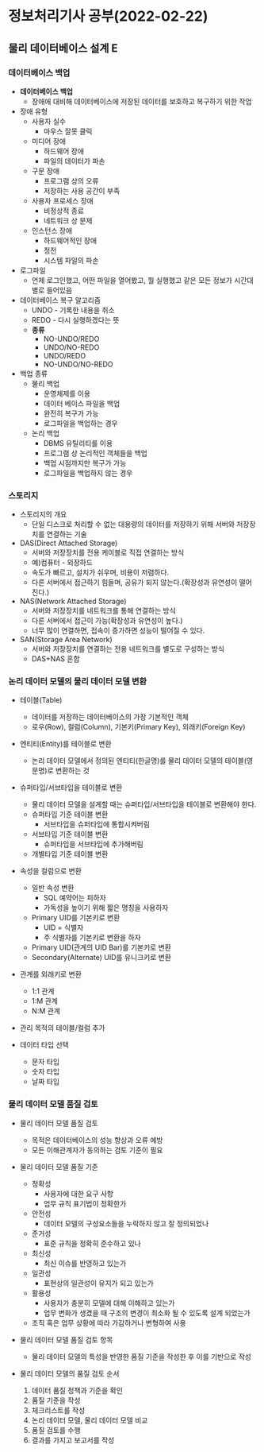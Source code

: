 # 정보처리기사 공부(2022-02-22)

## 물리 데이터베이스 설계 E

### 데이터베이스 백업

* **데이터베이스 백업**
  * 장애에 대비해 데이터베이스에 저장된 데이터를 보호하고 복구하기 위한 작업
* 장애 유형
  * 사용자 실수
    * 마우스 잘못 클릭
  * 미디어 장애
    * 하드웨어 장애
    * 파일의 데이터가 파손
  * 구문 장애
    * 프로그램 상의 오류
    * 저장하는 사용 공간이 부족
  * 사용자 프로세스 장애
    * 비정상적 종료
    * 네트워크 상 문제
  * 인스턴스 장애
    * 하드웨어적인 장애
    * 정전
    * 시스템 파일의 파손
* 로그파일
  * 언제 로그인했고, 어떤 파일을 열어봤고, 뭘 실행했고 같은 모든 정보가 시간대 별로 들어있음
* 데이터베이스 복구 알고리즘
  * UNDO - 기록한 내용을 취소
  * REDO - 다시 실행하겠다는 뜻
  * **종류**
    * NO-UNDO/REDO
    * UNDO/NO-REDO
    * UNDO/REDO
    * NO-UNDO/NO-REDO
* 백업 종류
  * 물리 백업
    * 운영체제를 이용
    * 데이터 베이스 파일을 백업
    * 완전히 복구가 가능
    * 로그파일을 백업하는 경우
  * 논리 백업
    * DBMS 유틸리티를 이용
    * 프로그램 상 논리적인 객체들을 백업
    * 백업 시점까지만 복구가 가능
    * 로그파일을 백업하지 않는 경우





### 스토리지

* 스토리지의 개요
  * 단일 디스크로 처리할 수 없는 대용량의 데이터를 저장하기 위해 서버와 저장장치를 연결하는 기술
* DAS(Direct Attached Storage)
  * 서버와 저장장치를 전용 케이블로 직접 연결하는 방식
  * 예)컴퓨터  - 외장하드
  * 속도가 빠르고, 설치가 쉬우며, 비용이 저렴하다.
  * 다른 서버에서 접근하기 힘들며, 공유가 되지 않는다.(확장성과 유연성이 떨어진다.)
* NAS(Network Attached Storage)
  * 서버와 저장장치를 네트워크를 통해 연결하는 방식
  * 다른 서버에서 접근이 가능(확장성과 유연성이 높다.)
  * 너무 많이 연결하면, 접속이 증가하면 성능이 떨어질 수 있다.
* SAN(Storage Area Network)
  * 서버와 저장장치를 연결하는 전용 네트워크를 별도로 구성하는 방식
  * DAS+NAS 혼합





### 논리 데이터 모델의 물리 데이터 모델 변환

* 테이블(Table)
  * 데이터를 저장하는 데이터베이스의 가장 기본적인 객체
  * 로우(Row), 컬럼(Column), 기본키(Primary Key), 외래키(Foreign Key)
* 엔티티(Entity)를 테이블로 변환
  * 논리 데이터 모델에서 정의된 엔티티(한글명)를 물리 데이터 모델의 테이블(영문명)로 변환하는 것
* 슈퍼타입/서브타입을 테이블로 변환
  * 물리 데이터 모델을 설계할 때는 슈퍼타입/서브타입을 테이블로 변환해야 한다.
  * 슈퍼타입 기준 테이블 변환
    * 서브타입을 슈퍼타입에 통합시켜버림
  * 서브타입 기준 테이블 변환
    * 슈퍼타입을 서브타입에 추가해버림
  * 개별타입 기준 테이블 변환





* 속성을 컬럼으로 변환
  * 일반 속성 변환
    * SQL 예약어는 피하자
    * 가독성을 높이기 위해 짧은 명칭을 사용하자
  * Primary UID를 기본키로 변환
    * UID = 식별자
    * 주 식별자를 기본키로 변환을 하자
  * Primary UID(관계의 UID Bar)를 기본키로 변환
  * Secondary(Alternate) UID를 유니크키로 변환
* 관계를 외래키로 변환
  * 1:1 관계
  * 1:M 관계
  * N:M 관계
* 관리 목적의 테이블/컬럼 추가
* 데이터 타입 선택
  * 문자 타입
  * 숫자 타입
  * 날짜 타입





### 물리 데이터 모델 품질 검토

* 물리 데이터 모델 품질 검토
  * 목적은 데이터베이스의 성능 향상과 오류 예방
  * 모든 이해관계자가 동의하는 검토 기준이 필요
* 물리 데이터 모델 품질 기준
  * 정확성
    * 사용자에 대한 요구 사항
    * 업무 규칙 표기법이 정확한가
  * 안전성
    * 데이터 모델의 구성요소들을 누락하지 않고 잘 정의되었나
  * 준거성
    * 표준 규칙을 정확히 준수하고 있나
  * 최신성
    * 최신 이슈를 반영하고 있는가
  * 일관성
    * 표현상의 일관성이 유지가 되고 있는가
  * 활용성
    * 사용자가 충분히 모델에 대해 이해하고 있는가
    * 업무 변화가 생겼을 때 구조의 변경이 최소화 될 수 있도록 설계 되었는가
  * 조직 혹은 업무 상황에 따라 가감하거나 변형하여 사용



* 물리 데이터 모델 품질 검토 항목
  * 물리 데이터 모델의 특성을 반영한 품질 기준을 작성한 후 이를 기반으로 작성
* 물리 데이터 모델의 품질 검토 순서
  1. 데이터 품질 정책과 기준을 확인
  2. 품질 기준을 작성
  3. 체크리스트를 작성
  4. 논리 데이터 모델, 물리 데이터 모델 비교
  5. 품질 검토를 수행
  6. 결과를 가지고 보고서를 작성